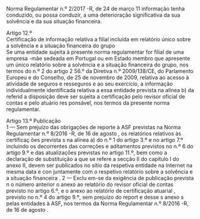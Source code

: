  
 
 
Norma Regulamentar  n.º 2/2017 -R, de 24 de março  11 
informação tenha conduzido, ou possa conduzir, a uma deterioração significativa da sua solvência 
e da sua situação financeira.  
 
Artigo 12.º  
Certificação  de informação  relativa a filial incluída  em relatório único sobre a solvência e a 
situação financeira do grupo  
Se uma entidade sujeita à presente norma regulamentar for filial de uma empresa -mãe 
sedeada em  Portugal ou em  Estado membro  que apresente um único relatório sobre a solvência e 
a situação financeira do grupo, nos termos do n.º 2 do artigo 2 56.º da Diretiva n.º 2009/138/CE, 
do Parlamento Europeu e do Conselho, de 25 de novembro de 2009, relativa ao acesso à 
atividade de seguros e resseguros e ao seu exercício,  a informação individualmente identificada 
relativa a essa entidade prevista na alínea b) da referid a disposição  deve ser sujeita a certificação 
pelo revisor oficial de contas e pelo atuário res ponsável, nos termos da presente norma 
regulamentar.  
 
Artigo 13.º 
Publicação  
1 — Sem prejuízo das obrigações de reporte à ASF previstas na Norma Regulamentar 
n.º 8/2016 -R, de 16 de agosto , os relatórios  relativos às  certificaç ões prevista s na alínea a) do n.º 
1 do artigo  3.º e no artigo  7.º incluindo os decorrentes das correções e aditamentos previstos no 
n.º 6 do artigo 9.º e das atualizações previstas no artigo  11.º, bem como a declaração de 
substituição a que se refere a secção II do capítulo I do anexo II, devem ser publicados  no sítio 
da respetiva entidade na Internet  na mesma data e con juntamente com o respetivo relatório sobre 
a solvência e a situação financeira . 
2 — Exclu em-se da exigência de publicação prevista n o número anterior  o anexo ao 
relatório do revisor oficial de contas previsto no artigo  6.º, e o anexo ao relatório de certificação 
atuarial , previsto no n.º 4 do artigo  9.º, sem prejuízo do  report e desse s anexo s pelas entidades à 
ASF, nos termos da Norma Regulamentar n.º 8/2016 -R, de 16 de agosto . 